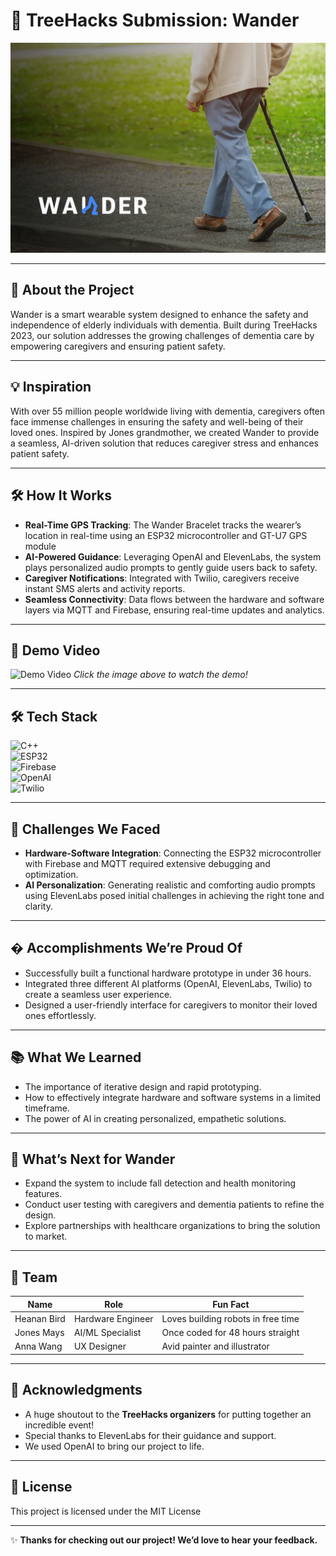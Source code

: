 # 🌳 TreeHacks Submission: Wander

![Banner Image](wanderrender.png)  

---

## 🚀 **About the Project**

Wander is a smart wearable system designed to enhance the safety and independence of elderly individuals with dementia. Built during TreeHacks 2023, our solution addresses the growing challenges of dementia care by empowering caregivers and ensuring patient safety.

---

## 💡 **Inspiration**

With over 55 million people worldwide living with dementia, caregivers often face immense challenges in ensuring the safety and well-being of their loved ones. Inspired by Jones grandmother, we created Wander to provide a seamless, AI-driven solution that reduces caregiver stress and enhances patient safety.

---

## 🛠️ **How It Works**


- **Real-Time GPS Tracking**: The Wander Bracelet tracks the wearer’s location in real-time using an ESP32 microcontroller and GT-U7 GPS module 
- **AI-Powered Guidance**: Leveraging OpenAI and ElevenLabs, the system plays personalized audio prompts to gently guide users back to safety.  
- **Caregiver Notifications**: Integrated with Twilio, caregivers receive instant SMS alerts and activity reports.  
- **Seamless Connectivity**: Data flows between the hardware and software layers via MQTT and Firebase, ensuring real-time updates and analytics.  

---

## 🎥 **Demo Video**

![Demo Video](https://youtu.be/jJuIbd9ZXTM)
*Click the image above to watch the demo!*

---

## 🛠️ **Tech Stack**

![C++](https://img.shields.io/badge/C++-00599C?style=for-the-badge&logo=c%2B%2B&logoColor=white)  
![ESP32](https://img.shields.io/badge/ESP32-000000?style=for-the-badge&logo=espressif&logoColor=white)  
![Firebase](https://img.shields.io/badge/Firebase-FFCA28?style=for-the-badge&logo=firebase&logoColor=black)  
![OpenAI](https://img.shields.io/badge/OpenAI-412991?style=for-the-badge&logo=openai&logoColor=white)  
![Twilio](https://img.shields.io/badge/Twilio-F22F46?style=for-the-badge&logo=twilio&logoColor=white)  

---

## 🧠 **Challenges We Faced**

- **Hardware-Software Integration**: Connecting the ESP32 microcontroller with Firebase and MQTT required extensive debugging and optimization.  
- **AI Personalization**: Generating realistic and comforting audio prompts using ElevenLabs posed initial challenges in achieving the right tone and clarity.  

---

## � **Accomplishments We’re Proud Of**

- Successfully built a functional hardware prototype in under 36 hours.  
- Integrated three different AI platforms (OpenAI, ElevenLabs, Twilio) to create a seamless user experience.  
- Designed a user-friendly interface for caregivers to monitor their loved ones effortlessly.  

---

## 📚 **What We Learned**

- The importance of iterative design and rapid prototyping.  
- How to effectively integrate hardware and software systems in a limited timeframe.  
- The power of AI in creating personalized, empathetic solutions.  

---

## 🚀 **What’s Next for Wander**

- Expand the system to include fall detection and health monitoring features.  
- Conduct user testing with caregivers and dementia patients to refine the design.  
- Explore partnerships with healthcare organizations to bring the solution to market.  

---

## 👥 **Team**


| Name            | Role                     | Fun Fact                          |  
|-----------------|--------------------------|-----------------------------------|  
| Heanan Bird     | Hardware Engineer        | Loves building robots in free time |  
| Jones Mays      | AI/ML Specialist         | Once coded for 48 hours straight  |  
| Anna Wang       | UX Designer              | Avid painter and illustrator      |  

---

## 🙏 **Acknowledgments**

- A huge shoutout to the **TreeHacks organizers** for putting together an incredible event!  
- Special thanks to ElevenLabs for their guidance and support.  
- We used OpenAI to bring our project to life.  

---


## 📄 **License**

This project is licensed under the MIT License 

---

✨ **Thanks for checking out our project! We’d love to hear your feedback.**  
